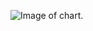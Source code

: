 ![Image of chart](https://previews.123rf.com/images/frender/frender1811/frender181100066/114556746-business-finance-graph-chart-3d-illustration-isolated.jpg?fj=1).
